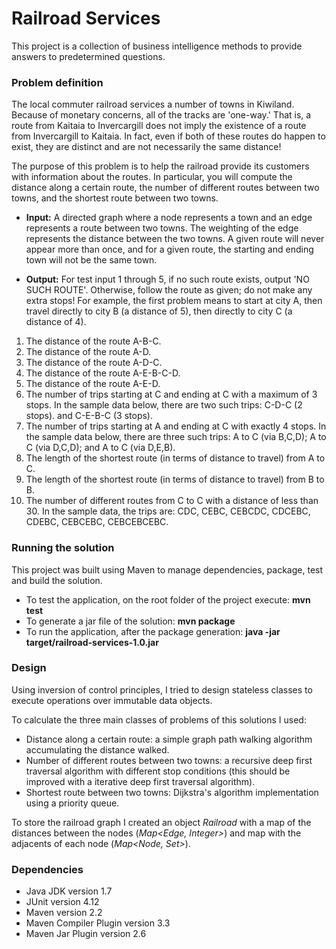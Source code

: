 # Railroad Services #

This project is a collection of business intelligence methods to provide answers to predetermined questions.

### Problem definition ###

The local commuter railroad services a number of towns in Kiwiland.  Because of monetary concerns, all of the tracks are 'one-way.'  That is, a route from Kaitaia to Invercargill does not imply the existence of a route from Invercargill to Kaitaia.  In fact, even if both of these routes do happen to exist, they are distinct and are not necessarily the same distance!
 
The purpose of this problem is to help the railroad provide its customers with information about the routes.  In particular, you will compute the distance along a certain route, the number of different routes between two towns, and the shortest route between two towns.
 
* **Input:**  A directed graph where a node represents a town and an edge represents a route between two towns.  The weighting of the edge represents the distance between the two towns.  A given route will never appear more than once, and for a given route, the starting and ending town will not be the same town.
 
* **Output:** For test input 1 through 5, if no such route exists, output 'NO SUCH ROUTE'.  Otherwise, follow the route as given; do not make any extra stops!  For example, the first problem means to start at city A, then travel directly to city B (a distance of 5), then directly to city C (a distance of 4).

1. The distance of the route A-B-C.
2. The distance of the route A-D.
3. The distance of the route A-D-C.
4. The distance of the route A-E-B-C-D.
5. The distance of the route A-E-D.
6. The number of trips starting at C and ending at C with a maximum of 3 stops.  In the sample data below, there are two such trips: C-D-C (2 stops). and C-E-B-C (3 stops).
7. The number of trips starting at A and ending at C with exactly 4 stops.  In the sample data below, there are three such trips: A to C (via B,C,D); A to C (via D,C,D); and A to C (via D,E,B).
8. The length of the shortest route (in terms of distance to travel) from A to C.
9. The length of the shortest route (in terms of distance to travel) from B to B.
10. The number of different routes from C to C with a distance of less than 30.  In the sample data, the trips are: CDC, CEBC, CEBCDC, CDCEBC, CDEBC, CEBCEBC, CEBCEBCEBC.


### Running the solution ###

This project was built using Maven to manage dependencies, package, test and build the solution.

* To test the application, on the root folder of the project execute: **mvn test**
* To generate a jar file of the solution: **mvn package**
* To run the application, after the package generation: **java -jar target/railroad-services-1.0.jar _<path to the input file>_**

### Design ###

Using inversion of control principles, I tried to design stateless classes to execute operations over immutable data objects.

To calculate the three main classes of problems of this solutions I used:

* Distance along a certain route: a simple graph path walking algorithm accumulating the distance walked.
* Number of different routes between two towns: a recursive deep first traversal algorithm with different stop conditions (this should be improved with a iterative deep first traversal algorithm).
* Shortest route between two towns: Dijkstra's algorithm implementation using a priority queue.

To store the railroad graph I created an object *Railroad* with a map of the distances between the nodes (*Map<Edge, Integer>*) and map with the adjacents of each node (*Map<Node, Set<Node>>*).

### Dependencies ###

* Java JDK version 1.7
* JUnit version 4.12
* Maven version 2.2
* Maven Compiler Plugin version 3.3
* Maven Jar Plugin version 2.6